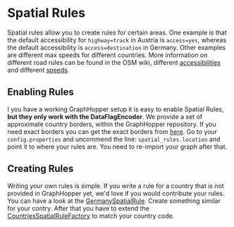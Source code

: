 # Spatial Rules

Spatial rules allow you to create rules for certain areas. One example is that the default accessibility for 
`highway=track` in Austria is `access=yes`, whereas the default accessibility is `access=destination` in Germany. Other 
examples are different max speeds for different countries. More information on different road rules can be found in the 
OSM wiki, different [accessibilities](https://wiki.openstreetmap.org/wiki/OSM_tags_for_routing/Access-Restrictions) and 
different [speeds](https://wiki.openstreetmap.org/wiki/OSM_tags_for_routing/Maxspeed#Motorcar).

## Enabling Rules

I you have a working GraphHopper setup it is easy to enable Spatial Rules, **but they only work with the DataFlagEncoder**.
We provide a set of approximate country borders, within the GraphHopper repository. If you need exact borders you can
get the exact borders from [here](https://github.com/datasets/geo-countries). Go to your `config.properties` and
uncommend the line: `spatial_rules.location` and point it to where your rules are. You need to re-import your graph after 
that.

## Creating Rules

Writing your own rules is simple. If you write a rule for a country that is not provided in GraphHopper yet, we'd love
if you would contribute your rules. You can have a look at the [GermanySpatialRule](https://github.com/graphhopper/graphhopper/blob/master/core/src/main/java/com/graphhopper/routing/util/spatialrules/countries/GermanySpatialRule.java).
Create something similar for your contry. After that you have to extend the [CountriesSpatialRuleFactory](https://github.com/graphhopper/graphhopper/blob/master/web/src/main/java/com/graphhopper/spatialrules/CountriesSpatialRuleFactory.java) 
to match your country code. 
